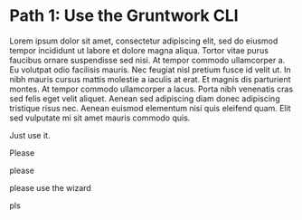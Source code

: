 # Path 1: Use the Gruntwork CLI 

Lorem ipsum dolor sit amet, consectetur adipiscing elit, sed do eiusmod tempor incididunt ut labore et dolore magna aliqua. Tortor vitae purus faucibus ornare suspendisse sed nisi. At tempor commodo ullamcorper a. Eu volutpat odio facilisis mauris. Nec feugiat nisl pretium fusce id velit ut. In nibh mauris cursus mattis molestie a iaculis at erat. Et magnis dis parturient montes. At tempor commodo ullamcorper a lacus. Porta nibh venenatis cras sed felis eget velit aliquet. Aenean sed adipiscing diam donec adipiscing tristique risus nec. Aenean euismod elementum nisi quis eleifend quam. Elit sed vulputate mi sit amet mauris commodo quis.

Just use it. 

Please

please

please use the wizard









pls


<!-- ##DOCS-SOURCER-START
{
  "sourcePlugin": "local-copier",
  "hash": "5877fe6bd1e29179433a663f2624bb10"
}
##DOCS-SOURCER-END -->
